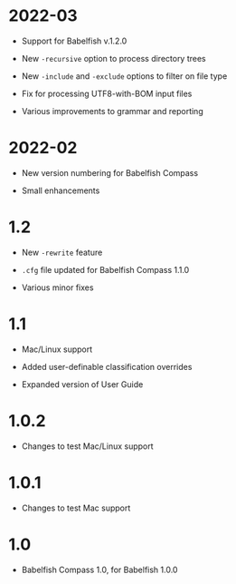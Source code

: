 # 2022-03
- Support for Babelfish v.1.2.0

- New `-recursive` option to process directory trees

- New `-include` and `-exclude` options to filter on file type

- Fix for processing UTF8-with-BOM input files

- Various improvements to grammar and reporting

# 2022-02
- New version numbering for Babelfish Compass

- Small enhancements

# 1.2
- New `-rewrite` feature

- `.cfg` file updated for Babelfish Compass 1.1.0

- Various minor fixes

# 1.1
- Mac/Linux support

- Added user-definable classification overrides

- Expanded version of User Guide

# 1.0.2
- Changes to test Mac/Linux support

# 1.0.1
- Changes to test Mac support

# 1.0
- Babelfish Compass 1.0, for Babelfish 1.0.0
